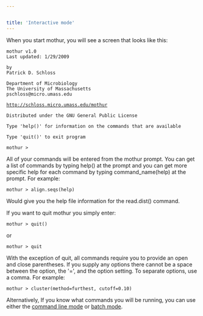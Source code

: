 ```yaml
---


title: 'Interactive mode'
---
```

When you start mothur, you will see a screen that looks like this:

    mothur v1.0
    Last updated: 1/29/2009

    by
    Patrick D. Schloss

    Department of Microbiology
    The University of Massachusetts
    pschloss@micro.umass.edu
[`http://schloss.micro.umass.edu/mothur`](http://schloss.micro.umass.edu/mothur)


    Distributed under the GNU General Public License

    Type 'help()' for information on the commands that are available

    Type 'quit()' to exit program

    mothur >

All of your commands will be entered from the mothur prompt. You can get
a list of commands by typing help() at the prompt and you can get more
specific help for each command by typing command\_name(help) at the
prompt. For example:

    mothur > align.seqs(help)

Would give you the help file information for the read.dist() command.

If you want to quit mothur you simply enter:

    mothur > quit()

or

    mothur > quit

With the exception of quit, all commands require you to provide an open
and close parentheses. If you supply any options there cannot be a space
between the option, the \'=\', and the option setting. To separate
options, use a comma. For example:

    mothur > cluster(method=furthest, cutoff=0.10)

Alternatively, If you know what commands you will be running, you can
use either the [command line mode](command_line_mode) or
[batch mode](batch_mode).
